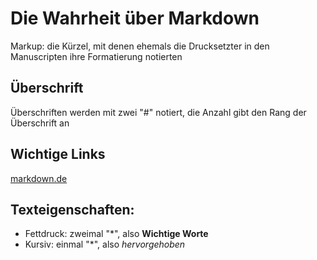 # Die Wahrheit über Markdown

Markup: die Kürzel, mit denen ehemals die Drucksetzter in den Manuscripten ihre Formatierung notierten

## Überschrift

Überschriften werden mit zwei "#" notiert, die Anzahl gibt den Rang der Überschrift an

## Wichtige Links

[markdown.de](https://markdown.de/)

## Texteigenschaften:
- Fettdruck: zweimal "*",
also **Wichtige Worte**
- Kursiv: einmal "*", also 
*hervorgehoben*
